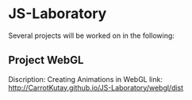 # JS-Laboratory
Several projects will be worked on in the following:

## Project WebGL
Discription: Creating Animations in WebGL
link: http://CarrotKutay.github.io/JS-Laboratory/webgl/dist
